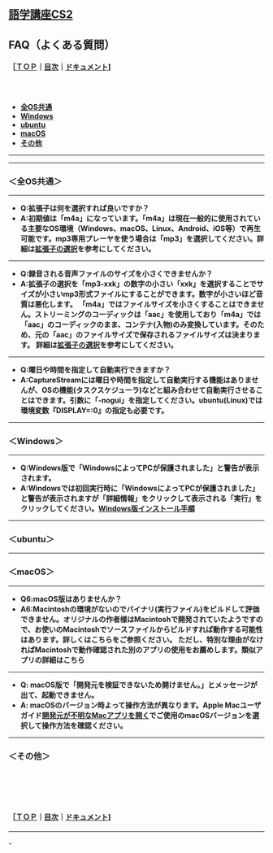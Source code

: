 ## [語学講座CS2](https://csreviser.github.io/CaptureStream2/) 
## FAQ（よくある質問）　
#### ［[ＴＯＰ](./)**｜**[目次](./#目次)**｜**[ドキュメント](./#ドキュメント-1)]
####   　
   * **[全OS共通](./FAQ#全os共通)**
   * **[Windows](./FAQ#windows)**
   * **[ubuntu](./FAQ#ubuntu)**
   * **[macOS](./FAQ#macos)**
   * **[その他](./FAQ#その他)**


*** 
*** 
### **＜全OS共通＞**

*** 

* **Q:拡張子は何を選択すれば良いですか？**
* **A:初期値は「m4a」になっています。「m4a」は現在一般的に使用されている主要なOS環境（Windows、macOS、Linux、Android、iOS等）で再生可能です。mp3専用プレーヤを使う場合は「mp3」を選択してください。詳細は[拡張子の選択](./SETTING_extension)を参考にしてください。**

*** 

* **Q:録音される音声ファイルのサイズを小さくできませんか？**
* **A:拡張子の選択を「mp3-xxk」の数字の小さい「xxk」を選択することでサイズが小さいmp3形式ファイルにすることができます。数字が小さいほど音質は悪化します。
「m4a」ではファイルサイズを小さくすることはできません。ストリーミングのコーディックは「aac」を使用しており「m4a」では「aac」のコーディックのまま、コンテナ(入物)のみ変換しています。そのため、元の「aac」のファイルサイズで保存されるファイルサイズは決まります。
詳細は[拡張子の選択](./SETTING_extension)を参考にしてください。**

*** 

* **Q:曜日や時間を指定して自動実行できますか？**
* **A:CaptureStreamには曜日や時間を指定して自動実行する機能はありませんが、OSの機能(タスクスケジューラ)などと組み合わせて自動実行させることはできます。引数に「-nogui」を指定してください。ubuntu(Linux)では環境変数『DISPLAY=:0』の指定も必要です。**


*** 
### **＜Windows＞**
*** 

* **Q:Windows版で「WindowsによってPCが保護されました」と警告が表示されます。**
* **A:Windowsでは初回実行時に「WindowsによってPCが保護されました」と警告が表示されますが「詳細情報」をクリックして表示される「実行」をクリックしてください。[Windows版インストール手順](./install_win)**


*** 
### **＜ubuntu＞**
*** 
### **＜macOS＞**
*** 

* **Q6:macOS版はありませんか？**
* **A6:Macintoshの環境がないのでバイナリ(実行ファイル)をビルドして評価できません。オリジナルの作者様はMacintoshで開発されていたようですので、お使いのMacintoshでソースファイルからビルドすれば動作する可能性はあります。詳しくはこちらをご参照ください。
ただし、特別な理由がなければMacintoshで動作確認された別のアプリの使用をお薦めします。類似アプリの詳細はこちら**

*** 

* **Q: macOS版で「開発元を検証できないため開けません。」とメッセージが出て、起動できません。**
* **A: macOSのバージョン時よって操作方法が異なります。Apple Macユーザガイド[開発元が不明なMacアプリを開く](https://support.apple.com/ja-jp/guide/mac-help/mh40616/mac)でご使用のmacOSバージョンを選択して操作方法を確認ください。**

*** 

### **＜その他＞**




####   　
####   　
#### ［[ＴＯＰ](./)**｜**[目次](./#目次)**｜**[ドキュメント](./#ドキュメント-1)]

*** 
 <link rel="shortcut icon" type="image/x-icon" href="https://avatars.githubusercontent.com/u/46049273?v=4">
 <meta name="twitter:image:src" content="https://avatars.githubusercontent.com/u/46049273?v=4">
-
